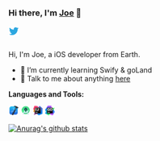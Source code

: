 ### Hi there, I'm [Joe](https://blog.fdson.com) 👋

<a href="https://twitter.com/Fu_sion">
  <img align="left" alt="Fu_sion | Twitter" width="21px" src="/assets/twitter.svg" />
</a>


<br />
<br />

Hi, I'm Joe, a iOS developer from Earth.

- 🌱 I’m currently learning Swify & goLand
- 💬 Talk to me about anything [here](https://github.com/sionfu/sionfu/issues)

**Languages and Tools:**  

<code><img height="20" src="/assets/xcode-12.png"></code>
<code><img height="20" src="/assets/studio.png"></code>
<code><img height="20" src="/assets/idea.png"></code>
<code><img height="20" src="/assets/goland.png"></code>


[![Anurag's github stats](https://github-readme-stats.vercel.app/api?username=SionFu&show_icons=true&theme=Default)](https://github.com/anuraghazra/github-readme-stats)


